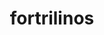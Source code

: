 ---
title: "fortrilinos"
layout: cache
categories: [package, develop]
meta: {"versions": ["2.2.0"], "compilers": ["gcc@=11.1.0", "oneapi@=2023.0.0", "oneapi@=2023.1.0", "oneapi@=2023.2.0"], "oss": ["ubuntu20.04"], "platforms": ["linux"], "targets": ["ppc64le", "x86_64", "x86_64_v3"], "stacks": ["e4s", "e4s-oneapi", "e4s-power", "root"], "num_specs": 61, "num_specs_by_stack": {"root": 61, "e4s-power": 21, "e4s-oneapi": 20, "e4s": 20}}
spec_details: [{"hash": "onnib5kmiyvjlktxu73q37k45jpiomoq", "compiler": "gcc@=11.1.0", "versions": ["2.2.0"], "os": "ubuntu20.04", "platform": "linux", "target": "ppc64le", "variants": ["build_system=cmake", "build_type=Release", "generator=make", "~hl", "~ipo", "+shared"], "stacks": ["root", "e4s-power"], "size": "-", "tarball": "https://binaries.spack.io/develop/build_cache/linux-ubuntu20.04-ppc64le/gcc-11.1.0/fortrilinos-2.2.0/linux-ubuntu20.04-ppc64le-gcc-11.1.0-fortrilinos-2.2.0-onnib5kmiyvjlktxu73q37k45jpiomoq.spack"}, {"hash": "3c3ptk6l7duvf3nsv3zooiefbfsyivrd", "compiler": "gcc@=11.1.0", "versions": ["2.2.0"], "os": "ubuntu20.04", "platform": "linux", "target": "ppc64le", "variants": ["build_system=cmake", "build_type=Release", "generator=make", "~hl", "~ipo", "+shared"], "stacks": ["root", "e4s-power"], "size": "-", "tarball": "https://binaries.spack.io/develop/build_cache/linux-ubuntu20.04-ppc64le/gcc-11.1.0/fortrilinos-2.2.0/linux-ubuntu20.04-ppc64le-gcc-11.1.0-fortrilinos-2.2.0-3c3ptk6l7duvf3nsv3zooiefbfsyivrd.spack"}, {"hash": "otebpxw7tqxhasuwiw4k4r72tg2n2u2z", "compiler": "gcc@=11.1.0", "versions": ["2.2.0"], "os": "ubuntu20.04", "platform": "linux", "target": "ppc64le", "variants": ["build_system=cmake", "build_type=Release", "generator=make", "~hl", "~ipo", "+shared"], "stacks": ["root", "e4s-power"], "size": "-", "tarball": "https://binaries.spack.io/develop/build_cache/linux-ubuntu20.04-ppc64le/gcc-11.1.0/fortrilinos-2.2.0/linux-ubuntu20.04-ppc64le-gcc-11.1.0-fortrilinos-2.2.0-otebpxw7tqxhasuwiw4k4r72tg2n2u2z.spack"}, {"hash": "t6mrze2lc3nutzxed76awgd3a3ei55sj", "compiler": "gcc@=11.1.0", "versions": ["2.2.0"], "os": "ubuntu20.04", "platform": "linux", "target": "ppc64le", "variants": ["build_system=cmake", "build_type=Release", "generator=make", "~hl", "~ipo", "+shared"], "stacks": ["root", "e4s-power"], "size": "-", "tarball": "https://binaries.spack.io/develop/build_cache/linux-ubuntu20.04-ppc64le/gcc-11.1.0/fortrilinos-2.2.0/linux-ubuntu20.04-ppc64le-gcc-11.1.0-fortrilinos-2.2.0-t6mrze2lc3nutzxed76awgd3a3ei55sj.spack"}, {"hash": "znxqx6az3n66dip5borjxmcqdgupdm2w", "compiler": "gcc@=11.1.0", "versions": ["2.2.0"], "os": "ubuntu20.04", "platform": "linux", "target": "ppc64le", "variants": ["build_system=cmake", "build_type=Release", "generator=make", "~hl", "~ipo", "+shared"], "stacks": ["root", "e4s-power"], "size": "-", "tarball": "https://binaries.spack.io/develop/build_cache/linux-ubuntu20.04-ppc64le/gcc-11.1.0/fortrilinos-2.2.0/linux-ubuntu20.04-ppc64le-gcc-11.1.0-fortrilinos-2.2.0-znxqx6az3n66dip5borjxmcqdgupdm2w.spack"}, {"hash": "3dhtv5wppqkmkhljyjzca36fgacq4kl6", "compiler": "gcc@=11.1.0", "versions": ["2.2.0"], "os": "ubuntu20.04", "platform": "linux", "target": "ppc64le", "variants": ["build_system=cmake", "build_type=Release", "generator=make", "~hl", "~ipo", "+shared"], "stacks": ["root", "e4s-power"], "size": "-", "tarball": "https://binaries.spack.io/develop/build_cache/linux-ubuntu20.04-ppc64le/gcc-11.1.0/fortrilinos-2.2.0/linux-ubuntu20.04-ppc64le-gcc-11.1.0-fortrilinos-2.2.0-3dhtv5wppqkmkhljyjzca36fgacq4kl6.spack"}, {"hash": "bnxgzjnw5ea4xqi5sb2sujgwzmhdgmna", "compiler": "gcc@=11.1.0", "versions": ["2.2.0"], "os": "ubuntu20.04", "platform": "linux", "target": "ppc64le", "variants": ["build_system=cmake", "build_type=Release", "generator=make", "~hl", "~ipo", "+shared"], "stacks": ["root", "e4s-power"], "size": "-", "tarball": "https://binaries.spack.io/develop/build_cache/linux-ubuntu20.04-ppc64le/gcc-11.1.0/fortrilinos-2.2.0/linux-ubuntu20.04-ppc64le-gcc-11.1.0-fortrilinos-2.2.0-bnxgzjnw5ea4xqi5sb2sujgwzmhdgmna.spack"}, {"hash": "gxddkjwlrxrr3rhphx7dhz4mflwz4vmh", "compiler": "gcc@=11.1.0", "versions": ["2.2.0"], "os": "ubuntu20.04", "platform": "linux", "target": "ppc64le", "variants": ["build_system=cmake", "build_type=RelWithDebInfo", "generator=make", "+hl", "~ipo", "+shared"], "stacks": ["root", "e4s-power"], "size": "-", "tarball": "https://binaries.spack.io/develop/build_cache/linux-ubuntu20.04-ppc64le/gcc-11.1.0/fortrilinos-2.2.0/linux-ubuntu20.04-ppc64le-gcc-11.1.0-fortrilinos-2.2.0-gxddkjwlrxrr3rhphx7dhz4mflwz4vmh.spack"}, {"hash": "453yx66ubd6fepigafrgxcjdapnweyyh", "compiler": "gcc@=11.1.0", "versions": ["2.2.0"], "os": "ubuntu20.04", "platform": "linux", "target": "ppc64le", "variants": ["build_system=cmake", "build_type=RelWithDebInfo", "generator=make", "+hl", "~ipo", "+shared"], "stacks": ["root", "e4s-power"], "size": "-", "tarball": "https://binaries.spack.io/develop/build_cache/linux-ubuntu20.04-ppc64le/gcc-11.1.0/fortrilinos-2.2.0/linux-ubuntu20.04-ppc64le-gcc-11.1.0-fortrilinos-2.2.0-453yx66ubd6fepigafrgxcjdapnweyyh.spack"}, {"hash": "xew5f44kg4li2jnl26vuxdf4xl6cwk54", "compiler": "gcc@=11.1.0", "versions": ["2.2.0"], "os": "ubuntu20.04", "platform": "linux", "target": "ppc64le", "variants": ["build_system=cmake", "build_type=Release", "generator=make", "~hl", "~ipo", "+shared"], "stacks": ["root", "e4s-power"], "size": "-", "tarball": "https://binaries.spack.io/develop/build_cache/linux-ubuntu20.04-ppc64le/gcc-11.1.0/fortrilinos-2.2.0/linux-ubuntu20.04-ppc64le-gcc-11.1.0-fortrilinos-2.2.0-xew5f44kg4li2jnl26vuxdf4xl6cwk54.spack"}, {"hash": "xujsngbpqnleqbgct4pbwpriaaqfu6jk", "compiler": "gcc@=11.1.0", "versions": ["2.2.0"], "os": "ubuntu20.04", "platform": "linux", "target": "ppc64le", "variants": ["build_system=cmake", "build_type=Release", "generator=make", "~hl", "~ipo", "+shared"], "stacks": ["root", "e4s-power"], "size": "-", "tarball": "https://binaries.spack.io/develop/build_cache/linux-ubuntu20.04-ppc64le/gcc-11.1.0/fortrilinos-2.2.0/linux-ubuntu20.04-ppc64le-gcc-11.1.0-fortrilinos-2.2.0-xujsngbpqnleqbgct4pbwpriaaqfu6jk.spack"}, {"hash": "bp7jg4427wx4hsbfowxk5g5zrmyxcgsm", "compiler": "gcc@=11.1.0", "versions": ["2.2.0"], "os": "ubuntu20.04", "platform": "linux", "target": "ppc64le", "variants": ["build_system=cmake", "build_type=RelWithDebInfo", "generator=make", "~hl", "~ipo", "+shared"], "stacks": ["root", "e4s-power"], "size": "-", "tarball": "https://binaries.spack.io/develop/build_cache/linux-ubuntu20.04-ppc64le/gcc-11.1.0/fortrilinos-2.2.0/linux-ubuntu20.04-ppc64le-gcc-11.1.0-fortrilinos-2.2.0-bp7jg4427wx4hsbfowxk5g5zrmyxcgsm.spack"}, {"hash": "zpl6g5qb7ul6hesckfc2z3rwzcf5buso", "compiler": "gcc@=11.1.0", "versions": ["2.2.0"], "os": "ubuntu20.04", "platform": "linux", "target": "ppc64le", "variants": ["build_system=cmake", "build_type=Release", "generator=make", "~hl", "~ipo", "+shared"], "stacks": ["root", "e4s-power"], "size": "-", "tarball": "https://binaries.spack.io/develop/build_cache/linux-ubuntu20.04-ppc64le/gcc-11.1.0/fortrilinos-2.2.0/linux-ubuntu20.04-ppc64le-gcc-11.1.0-fortrilinos-2.2.0-zpl6g5qb7ul6hesckfc2z3rwzcf5buso.spack"}, {"hash": "5uzulsqqjc3i2xepw4azhcnw7fyp7aoj", "compiler": "gcc@=11.1.0", "versions": ["2.2.0"], "os": "ubuntu20.04", "platform": "linux", "target": "ppc64le", "variants": ["build_system=cmake", "build_type=RelWithDebInfo", "generator=make", "+hl", "~ipo", "+shared"], "stacks": ["root", "e4s-power"], "size": "-", "tarball": "https://binaries.spack.io/develop/build_cache/linux-ubuntu20.04-ppc64le/gcc-11.1.0/fortrilinos-2.2.0/linux-ubuntu20.04-ppc64le-gcc-11.1.0-fortrilinos-2.2.0-5uzulsqqjc3i2xepw4azhcnw7fyp7aoj.spack"}, {"hash": "anse7cwzlag7mesntdjbinz2djmxcfah", "compiler": "gcc@=11.1.0", "versions": ["2.2.0"], "os": "ubuntu20.04", "platform": "linux", "target": "ppc64le", "variants": ["build_system=cmake", "build_type=Release", "generator=make", "~hl", "~ipo", "+shared"], "stacks": ["root", "e4s-power"], "size": "-", "tarball": "https://binaries.spack.io/develop/build_cache/linux-ubuntu20.04-ppc64le/gcc-11.1.0/fortrilinos-2.2.0/linux-ubuntu20.04-ppc64le-gcc-11.1.0-fortrilinos-2.2.0-anse7cwzlag7mesntdjbinz2djmxcfah.spack"}, {"hash": "zit3r66hg5y6hu3fcpole5vrqyr5duwn", "compiler": "gcc@=11.1.0", "versions": ["2.2.0"], "os": "ubuntu20.04", "platform": "linux", "target": "ppc64le", "variants": ["build_system=cmake", "build_type=Release", "generator=make", "~hl", "~ipo", "+shared"], "stacks": ["root", "e4s-power"], "size": "-", "tarball": "https://binaries.spack.io/develop/build_cache/linux-ubuntu20.04-ppc64le/gcc-11.1.0/fortrilinos-2.2.0/linux-ubuntu20.04-ppc64le-gcc-11.1.0-fortrilinos-2.2.0-zit3r66hg5y6hu3fcpole5vrqyr5duwn.spack"}, {"hash": "hproqoabo6k7dowaof4qspkthmlz2vkw", "compiler": "gcc@=11.1.0", "versions": ["2.2.0"], "os": "ubuntu20.04", "platform": "linux", "target": "ppc64le", "variants": ["build_system=cmake", "build_type=Release", "generator=make", "~hl", "~ipo", "+shared"], "stacks": ["root", "e4s-power"], "size": "-", "tarball": "https://binaries.spack.io/develop/build_cache/linux-ubuntu20.04-ppc64le/gcc-11.1.0/fortrilinos-2.2.0/linux-ubuntu20.04-ppc64le-gcc-11.1.0-fortrilinos-2.2.0-hproqoabo6k7dowaof4qspkthmlz2vkw.spack"}, {"hash": "k2oplrjbzzu6klbiqmugn2t3s6nzy7nf", "compiler": "gcc@=11.1.0", "versions": ["2.2.0"], "os": "ubuntu20.04", "platform": "linux", "target": "ppc64le", "variants": ["build_system=cmake", "build_type=Release", "generator=make", "~hl", "~ipo", "+shared"], "stacks": ["root", "e4s-power"], "size": "-", "tarball": "https://binaries.spack.io/develop/build_cache/linux-ubuntu20.04-ppc64le/gcc-11.1.0/fortrilinos-2.2.0/linux-ubuntu20.04-ppc64le-gcc-11.1.0-fortrilinos-2.2.0-k2oplrjbzzu6klbiqmugn2t3s6nzy7nf.spack"}, {"hash": "lizx762idhjxzmg2qwyc5f2ukr6fhnmi", "compiler": "gcc@=11.1.0", "versions": ["2.2.0"], "os": "ubuntu20.04", "platform": "linux", "target": "ppc64le", "variants": ["build_system=cmake", "build_type=Release", "generator=make", "~hl", "~ipo", "+shared"], "stacks": ["root", "e4s-power"], "size": "-", "tarball": "https://binaries.spack.io/develop/build_cache/linux-ubuntu20.04-ppc64le/gcc-11.1.0/fortrilinos-2.2.0/linux-ubuntu20.04-ppc64le-gcc-11.1.0-fortrilinos-2.2.0-lizx762idhjxzmg2qwyc5f2ukr6fhnmi.spack"}, {"hash": "lfrxstt4hu3pz73zbr3h2htmmgfkr3f2", "compiler": "gcc@=11.1.0", "versions": ["2.2.0"], "os": "ubuntu20.04", "platform": "linux", "target": "ppc64le", "variants": ["build_system=cmake", "build_type=Release", "generator=make", "~hl", "~ipo", "+shared"], "stacks": ["root", "e4s-power"], "size": "-", "tarball": "https://binaries.spack.io/develop/build_cache/linux-ubuntu20.04-ppc64le/gcc-11.1.0/fortrilinos-2.2.0/linux-ubuntu20.04-ppc64le-gcc-11.1.0-fortrilinos-2.2.0-lfrxstt4hu3pz73zbr3h2htmmgfkr3f2.spack"}, {"hash": "v3cr4nvnbiyyke2hftcwoqxezowzthif", "compiler": "gcc@=11.1.0", "versions": ["2.2.0"], "os": "ubuntu20.04", "platform": "linux", "target": "ppc64le", "variants": ["build_system=cmake", "build_type=Release", "generator=make", "~hl", "~ipo", "+shared"], "stacks": ["root", "e4s-power"], "size": "-", "tarball": "https://binaries.spack.io/develop/build_cache/linux-ubuntu20.04-ppc64le/gcc-11.1.0/fortrilinos-2.2.0/linux-ubuntu20.04-ppc64le-gcc-11.1.0-fortrilinos-2.2.0-v3cr4nvnbiyyke2hftcwoqxezowzthif.spack"}, {"hash": "2vhrtnodapdggezv2ma7qe4vbgldvja6", "compiler": "oneapi@=2023.0.0", "versions": ["2.2.0"], "os": "ubuntu20.04", "platform": "linux", "target": "x86_64", "variants": ["build_system=cmake", "build_type=RelWithDebInfo", "generator=make", "+hl", "~ipo", "+shared"], "stacks": ["root", "e4s-oneapi"], "size": "-", "tarball": "https://binaries.spack.io/develop/build_cache/linux-ubuntu20.04-x86_64/oneapi-2023.0.0/fortrilinos-2.2.0/linux-ubuntu20.04-x86_64-oneapi-2023.0.0-fortrilinos-2.2.0-2vhrtnodapdggezv2ma7qe4vbgldvja6.spack"}, {"hash": "2vhymowdqbphtejrxpz3y3gzurm3l7oy", "compiler": "oneapi@=2023.0.0", "versions": ["2.2.0"], "os": "ubuntu20.04", "platform": "linux", "target": "x86_64", "variants": ["build_system=cmake", "build_type=RelWithDebInfo", "generator=make", "+hl", "~ipo", "+shared"], "stacks": ["root", "e4s-oneapi"], "size": "-", "tarball": "https://binaries.spack.io/develop/build_cache/linux-ubuntu20.04-x86_64/oneapi-2023.0.0/fortrilinos-2.2.0/linux-ubuntu20.04-x86_64-oneapi-2023.0.0-fortrilinos-2.2.0-2vhymowdqbphtejrxpz3y3gzurm3l7oy.spack"}, {"hash": "ylddshjuimfd2esxf6ai5gr5cmg62lnj", "compiler": "oneapi@=2023.0.0", "versions": ["2.2.0"], "os": "ubuntu20.04", "platform": "linux", "target": "x86_64", "variants": ["build_system=cmake", "build_type=Release", "generator=make", "+hl", "~ipo", "+shared"], "stacks": ["root", "e4s-oneapi"], "size": "-", "tarball": "https://binaries.spack.io/develop/build_cache/linux-ubuntu20.04-x86_64/oneapi-2023.0.0/fortrilinos-2.2.0/linux-ubuntu20.04-x86_64-oneapi-2023.0.0-fortrilinos-2.2.0-ylddshjuimfd2esxf6ai5gr5cmg62lnj.spack"}, {"hash": "h6yenzfzzqkivfz2tdoakcj3nnid3nsa", "compiler": "oneapi@=2023.0.0", "versions": ["2.2.0"], "os": "ubuntu20.04", "platform": "linux", "target": "x86_64", "variants": ["build_system=cmake", "build_type=RelWithDebInfo", "generator=make", "+hl", "~ipo", "+shared"], "stacks": ["root", "e4s-oneapi"], "size": "-", "tarball": "https://binaries.spack.io/develop/build_cache/linux-ubuntu20.04-x86_64/oneapi-2023.0.0/fortrilinos-2.2.0/linux-ubuntu20.04-x86_64-oneapi-2023.0.0-fortrilinos-2.2.0-h6yenzfzzqkivfz2tdoakcj3nnid3nsa.spack"}, {"hash": "4qnkwbiaujz75p4hnbgnctgwdq3bae64", "compiler": "oneapi@=2023.0.0", "versions": ["2.2.0"], "os": "ubuntu20.04", "platform": "linux", "target": "x86_64", "variants": ["build_system=cmake", "build_type=RelWithDebInfo", "generator=make", "+hl", "~ipo", "+shared"], "stacks": ["root", "e4s-oneapi"], "size": "-", "tarball": "https://binaries.spack.io/develop/build_cache/linux-ubuntu20.04-x86_64/oneapi-2023.0.0/fortrilinos-2.2.0/linux-ubuntu20.04-x86_64-oneapi-2023.0.0-fortrilinos-2.2.0-4qnkwbiaujz75p4hnbgnctgwdq3bae64.spack"}, {"hash": "lg5aspbnribhlg2xmrf6f4nhfus2ltbl", "compiler": "oneapi@=2023.1.0", "versions": ["2.2.0"], "os": "ubuntu20.04", "platform": "linux", "target": "x86_64", "variants": ["build_system=cmake", "build_type=Release", "generator=make", "+hl", "~ipo", "+shared"], "stacks": ["root", "e4s-oneapi"], "size": "-", "tarball": "https://binaries.spack.io/develop/build_cache/linux-ubuntu20.04-x86_64/oneapi-2023.1.0/fortrilinos-2.2.0/linux-ubuntu20.04-x86_64-oneapi-2023.1.0-fortrilinos-2.2.0-lg5aspbnribhlg2xmrf6f4nhfus2ltbl.spack"}, {"hash": "kyknw3wdlt4vndb4h3lfunw5tev3h2z4", "compiler": "oneapi@=2023.1.0", "versions": ["2.2.0"], "os": "ubuntu20.04", "platform": "linux", "target": "x86_64", "variants": ["build_system=cmake", "build_type=Release", "generator=make", "+hl", "~ipo", "+shared"], "stacks": ["root", "e4s-oneapi"], "size": "-", "tarball": "https://binaries.spack.io/develop/build_cache/linux-ubuntu20.04-x86_64/oneapi-2023.1.0/fortrilinos-2.2.0/linux-ubuntu20.04-x86_64-oneapi-2023.1.0-fortrilinos-2.2.0-kyknw3wdlt4vndb4h3lfunw5tev3h2z4.spack"}, {"hash": "2od6mrwwzr2fpqbgnc3lhnocryovg7v4", "compiler": "oneapi@=2023.1.0", "versions": ["2.2.0"], "os": "ubuntu20.04", "platform": "linux", "target": "x86_64", "variants": ["build_system=cmake", "build_type=Release", "generator=make", "+hl", "~ipo", "+shared"], "stacks": ["root", "e4s-oneapi"], "size": "-", "tarball": "https://binaries.spack.io/develop/build_cache/linux-ubuntu20.04-x86_64/oneapi-2023.1.0/fortrilinos-2.2.0/linux-ubuntu20.04-x86_64-oneapi-2023.1.0-fortrilinos-2.2.0-2od6mrwwzr2fpqbgnc3lhnocryovg7v4.spack"}, {"hash": "5bfsbc3xsfko4opvoqzmy66melif4qkk", "compiler": "oneapi@=2023.1.0", "versions": ["2.2.0"], "os": "ubuntu20.04", "platform": "linux", "target": "x86_64", "variants": ["build_system=cmake", "build_type=Release", "generator=make", "+hl", "~ipo", "+shared"], "stacks": ["root", "e4s-oneapi"], "size": "-", "tarball": "https://binaries.spack.io/develop/build_cache/linux-ubuntu20.04-x86_64/oneapi-2023.1.0/fortrilinos-2.2.0/linux-ubuntu20.04-x86_64-oneapi-2023.1.0-fortrilinos-2.2.0-5bfsbc3xsfko4opvoqzmy66melif4qkk.spack"}, {"hash": "lpp3kr3m4phgnbwqw3p65d433nehdvjy", "compiler": "oneapi@=2023.1.0", "versions": ["2.2.0"], "os": "ubuntu20.04", "platform": "linux", "target": "x86_64", "variants": ["build_system=cmake", "build_type=Release", "generator=make", "+hl", "~ipo", "+shared"], "stacks": ["root", "e4s-oneapi"], "size": "-", "tarball": "https://binaries.spack.io/develop/build_cache/linux-ubuntu20.04-x86_64/oneapi-2023.1.0/fortrilinos-2.2.0/linux-ubuntu20.04-x86_64-oneapi-2023.1.0-fortrilinos-2.2.0-lpp3kr3m4phgnbwqw3p65d433nehdvjy.spack"}, {"hash": "gpx7mzdck7tvxs6xnqrykwahkhaivc6q", "compiler": "oneapi@=2023.2.0", "versions": ["2.2.0"], "os": "ubuntu20.04", "platform": "linux", "target": "x86_64", "variants": ["build_system=cmake", "build_type=Release", "generator=make", "+hl", "~ipo", "+shared"], "stacks": ["root", "e4s-oneapi"], "size": "-", "tarball": "https://binaries.spack.io/develop/build_cache/linux-ubuntu20.04-x86_64/oneapi-2023.2.0/fortrilinos-2.2.0/linux-ubuntu20.04-x86_64-oneapi-2023.2.0-fortrilinos-2.2.0-gpx7mzdck7tvxs6xnqrykwahkhaivc6q.spack"}, {"hash": "jx5b6ziu3jqa6fqyp6h7yppqzbzivvi3", "compiler": "oneapi@=2023.2.0", "versions": ["2.2.0"], "os": "ubuntu20.04", "platform": "linux", "target": "x86_64", "variants": ["build_system=cmake", "build_type=Release", "generator=make", "+hl", "~ipo", "+shared"], "stacks": ["root", "e4s-oneapi"], "size": "-", "tarball": "https://binaries.spack.io/develop/build_cache/linux-ubuntu20.04-x86_64/oneapi-2023.2.0/fortrilinos-2.2.0/linux-ubuntu20.04-x86_64-oneapi-2023.2.0-fortrilinos-2.2.0-jx5b6ziu3jqa6fqyp6h7yppqzbzivvi3.spack"}, {"hash": "p43azyitrsn5jq6jqzxv4cvysbkty6y4", "compiler": "oneapi@=2023.2.0", "versions": ["2.2.0"], "os": "ubuntu20.04", "platform": "linux", "target": "x86_64", "variants": ["build_system=cmake", "build_type=Release", "generator=make", "+hl", "~ipo", "+shared"], "stacks": ["root", "e4s-oneapi"], "size": "-", "tarball": "https://binaries.spack.io/develop/build_cache/linux-ubuntu20.04-x86_64/oneapi-2023.2.0/fortrilinos-2.2.0/linux-ubuntu20.04-x86_64-oneapi-2023.2.0-fortrilinos-2.2.0-p43azyitrsn5jq6jqzxv4cvysbkty6y4.spack"}, {"hash": "2dkgujspxxpndxjkc7f37ncmcufk6nhq", "compiler": "oneapi@=2023.2.0", "versions": ["2.2.0"], "os": "ubuntu20.04", "platform": "linux", "target": "x86_64", "variants": ["build_system=cmake", "build_type=Release", "generator=make", "+hl", "~ipo", "+shared"], "stacks": ["root", "e4s-oneapi"], "size": "-", "tarball": "https://binaries.spack.io/develop/build_cache/linux-ubuntu20.04-x86_64/oneapi-2023.2.0/fortrilinos-2.2.0/linux-ubuntu20.04-x86_64-oneapi-2023.2.0-fortrilinos-2.2.0-2dkgujspxxpndxjkc7f37ncmcufk6nhq.spack"}, {"hash": "fxefarzcdumff2z5nbapkawgwowohbxa", "compiler": "oneapi@=2023.2.0", "versions": ["2.2.0"], "os": "ubuntu20.04", "platform": "linux", "target": "x86_64", "variants": ["build_system=cmake", "build_type=Release", "generator=make", "+hl", "~ipo", "+shared"], "stacks": ["root", "e4s-oneapi"], "size": "-", "tarball": "https://binaries.spack.io/develop/build_cache/linux-ubuntu20.04-x86_64/oneapi-2023.2.0/fortrilinos-2.2.0/linux-ubuntu20.04-x86_64-oneapi-2023.2.0-fortrilinos-2.2.0-fxefarzcdumff2z5nbapkawgwowohbxa.spack"}, {"hash": "b3u4tnsrc3ceho66k74xisve4tbmkq6x", "compiler": "oneapi@=2023.2.0", "versions": ["2.2.0"], "os": "ubuntu20.04", "platform": "linux", "target": "x86_64", "variants": ["build_system=cmake", "build_type=Release", "generator=make", "+hl", "~ipo", "+shared"], "stacks": ["root", "e4s-oneapi"], "size": "-", "tarball": "https://binaries.spack.io/develop/build_cache/linux-ubuntu20.04-x86_64/oneapi-2023.2.0/fortrilinos-2.2.0/linux-ubuntu20.04-x86_64-oneapi-2023.2.0-fortrilinos-2.2.0-b3u4tnsrc3ceho66k74xisve4tbmkq6x.spack"}, {"hash": "kktbtg3h6gc43bdd2ff2jqkzej6dxa47", "compiler": "oneapi@=2023.2.0", "versions": ["2.2.0"], "os": "ubuntu20.04", "platform": "linux", "target": "x86_64", "variants": ["build_system=cmake", "build_type=Release", "generator=make", "+hl", "~ipo", "+shared"], "stacks": ["root", "e4s-oneapi"], "size": "-", "tarball": "https://binaries.spack.io/develop/build_cache/linux-ubuntu20.04-x86_64/oneapi-2023.2.0/fortrilinos-2.2.0/linux-ubuntu20.04-x86_64-oneapi-2023.2.0-fortrilinos-2.2.0-kktbtg3h6gc43bdd2ff2jqkzej6dxa47.spack"}, {"hash": "embd3ols3hafjr6olipyxmjdxpcuindy", "compiler": "oneapi@=2023.2.0", "versions": ["2.2.0"], "os": "ubuntu20.04", "platform": "linux", "target": "x86_64", "variants": ["build_system=cmake", "build_type=Release", "generator=make", "+hl", "~ipo", "+shared"], "stacks": ["root", "e4s-oneapi"], "size": "-", "tarball": "https://binaries.spack.io/develop/build_cache/linux-ubuntu20.04-x86_64/oneapi-2023.2.0/fortrilinos-2.2.0/linux-ubuntu20.04-x86_64-oneapi-2023.2.0-fortrilinos-2.2.0-embd3ols3hafjr6olipyxmjdxpcuindy.spack"}, {"hash": "jewfj4zdmmprsgic6d3bevoj7sxhyfc3", "compiler": "oneapi@=2023.2.0", "versions": ["2.2.0"], "os": "ubuntu20.04", "platform": "linux", "target": "x86_64", "variants": ["build_system=cmake", "build_type=Release", "generator=make", "+hl", "~ipo", "+shared"], "stacks": ["root", "e4s-oneapi"], "size": "-", "tarball": "https://binaries.spack.io/develop/build_cache/linux-ubuntu20.04-x86_64/oneapi-2023.2.0/fortrilinos-2.2.0/linux-ubuntu20.04-x86_64-oneapi-2023.2.0-fortrilinos-2.2.0-jewfj4zdmmprsgic6d3bevoj7sxhyfc3.spack"}, {"hash": "ylcgmuvbdgd7yg5wmgi2ighq56bem7dl", "compiler": "oneapi@=2023.2.0", "versions": ["2.2.0"], "os": "ubuntu20.04", "platform": "linux", "target": "x86_64", "variants": ["build_system=cmake", "build_type=Release", "generator=make", "+hl", "~ipo", "+shared"], "stacks": ["root", "e4s-oneapi"], "size": "-", "tarball": "https://binaries.spack.io/develop/build_cache/linux-ubuntu20.04-x86_64/oneapi-2023.2.0/fortrilinos-2.2.0/linux-ubuntu20.04-x86_64-oneapi-2023.2.0-fortrilinos-2.2.0-ylcgmuvbdgd7yg5wmgi2ighq56bem7dl.spack"}, {"hash": "v3phqknmqpebm77kokqefcicqhs5hvfo", "compiler": "gcc@=11.1.0", "versions": ["2.2.0"], "os": "ubuntu20.04", "platform": "linux", "target": "x86_64_v3", "variants": ["build_system=cmake", "build_type=Release", "generator=make", "~hl", "~ipo", "+shared"], "stacks": ["e4s", "root"], "size": "-", "tarball": "https://binaries.spack.io/develop/build_cache/linux-ubuntu20.04-x86_64_v3/gcc-11.1.0/fortrilinos-2.2.0/linux-ubuntu20.04-x86_64_v3-gcc-11.1.0-fortrilinos-2.2.0-v3phqknmqpebm77kokqefcicqhs5hvfo.spack"}, {"hash": "bs7i43qxafowykvwcv35vfxwpcpjtkq3", "compiler": "gcc@=11.1.0", "versions": ["2.2.0"], "os": "ubuntu20.04", "platform": "linux", "target": "x86_64_v3", "variants": ["build_system=cmake", "build_type=Release", "generator=make", "~hl", "~ipo", "+shared"], "stacks": ["e4s", "root"], "size": "-", "tarball": "https://binaries.spack.io/develop/build_cache/linux-ubuntu20.04-x86_64_v3/gcc-11.1.0/fortrilinos-2.2.0/linux-ubuntu20.04-x86_64_v3-gcc-11.1.0-fortrilinos-2.2.0-bs7i43qxafowykvwcv35vfxwpcpjtkq3.spack"}, {"hash": "2kq6besybu5pckulkoarngxgtqhkivos", "compiler": "gcc@=11.1.0", "versions": ["2.2.0"], "os": "ubuntu20.04", "platform": "linux", "target": "x86_64_v3", "variants": ["build_system=cmake", "build_type=Release", "generator=make", "~hl", "~ipo", "+shared"], "stacks": ["e4s", "root"], "size": "-", "tarball": "https://binaries.spack.io/develop/build_cache/linux-ubuntu20.04-x86_64_v3/gcc-11.1.0/fortrilinos-2.2.0/linux-ubuntu20.04-x86_64_v3-gcc-11.1.0-fortrilinos-2.2.0-2kq6besybu5pckulkoarngxgtqhkivos.spack"}, {"hash": "7y6fh32ljj4lisfgycd42cyic7fp4mgw", "compiler": "gcc@=11.1.0", "versions": ["2.2.0"], "os": "ubuntu20.04", "platform": "linux", "target": "x86_64_v3", "variants": ["build_system=cmake", "build_type=Release", "generator=make", "~hl", "~ipo", "+shared"], "stacks": ["e4s", "root"], "size": "-", "tarball": "https://binaries.spack.io/develop/build_cache/linux-ubuntu20.04-x86_64_v3/gcc-11.1.0/fortrilinos-2.2.0/linux-ubuntu20.04-x86_64_v3-gcc-11.1.0-fortrilinos-2.2.0-7y6fh32ljj4lisfgycd42cyic7fp4mgw.spack"}, {"hash": "fdw6yj7ipiechmzvwyp4ykcplaaqikl3", "compiler": "gcc@=11.1.0", "versions": ["2.2.0"], "os": "ubuntu20.04", "platform": "linux", "target": "x86_64_v3", "variants": ["build_system=cmake", "build_type=RelWithDebInfo", "generator=make", "+hl", "~ipo", "+shared"], "stacks": ["e4s", "root"], "size": "-", "tarball": "https://binaries.spack.io/develop/build_cache/linux-ubuntu20.04-x86_64_v3/gcc-11.1.0/fortrilinos-2.2.0/linux-ubuntu20.04-x86_64_v3-gcc-11.1.0-fortrilinos-2.2.0-fdw6yj7ipiechmzvwyp4ykcplaaqikl3.spack"}, {"hash": "q2g3ou55tbjpupmylfgdir3kc3giacgb", "compiler": "gcc@=11.1.0", "versions": ["2.2.0"], "os": "ubuntu20.04", "platform": "linux", "target": "x86_64_v3", "variants": ["build_system=cmake", "build_type=Release", "generator=make", "~hl", "~ipo", "+shared"], "stacks": ["e4s", "root"], "size": "-", "tarball": "https://binaries.spack.io/develop/build_cache/linux-ubuntu20.04-x86_64_v3/gcc-11.1.0/fortrilinos-2.2.0/linux-ubuntu20.04-x86_64_v3-gcc-11.1.0-fortrilinos-2.2.0-q2g3ou55tbjpupmylfgdir3kc3giacgb.spack"}, {"hash": "f5rmer474ao5674xupvmorbobhaoqeqb", "compiler": "gcc@=11.1.0", "versions": ["2.2.0"], "os": "ubuntu20.04", "platform": "linux", "target": "x86_64_v3", "variants": ["build_system=cmake", "build_type=Release", "generator=make", "~hl", "~ipo", "+shared"], "stacks": ["e4s", "root"], "size": "-", "tarball": "https://binaries.spack.io/develop/build_cache/linux-ubuntu20.04-x86_64_v3/gcc-11.1.0/fortrilinos-2.2.0/linux-ubuntu20.04-x86_64_v3-gcc-11.1.0-fortrilinos-2.2.0-f5rmer474ao5674xupvmorbobhaoqeqb.spack"}, {"hash": "h3visalfv226cpzgbaba5m434syreuyp", "compiler": "gcc@=11.1.0", "versions": ["2.2.0"], "os": "ubuntu20.04", "platform": "linux", "target": "x86_64_v3", "variants": ["build_system=cmake", "build_type=RelWithDebInfo", "generator=make", "+hl", "~ipo", "+shared"], "stacks": ["e4s", "root"], "size": "-", "tarball": "https://binaries.spack.io/develop/build_cache/linux-ubuntu20.04-x86_64_v3/gcc-11.1.0/fortrilinos-2.2.0/linux-ubuntu20.04-x86_64_v3-gcc-11.1.0-fortrilinos-2.2.0-h3visalfv226cpzgbaba5m434syreuyp.spack"}, {"hash": "lkc5ak7vx3nwndcg6klum7a7uc4w3q67", "compiler": "gcc@=11.1.0", "versions": ["2.2.0"], "os": "ubuntu20.04", "platform": "linux", "target": "x86_64_v3", "variants": ["build_system=cmake", "build_type=Release", "generator=make", "~hl", "~ipo", "+shared"], "stacks": ["e4s", "root"], "size": "-", "tarball": "https://binaries.spack.io/develop/build_cache/linux-ubuntu20.04-x86_64_v3/gcc-11.1.0/fortrilinos-2.2.0/linux-ubuntu20.04-x86_64_v3-gcc-11.1.0-fortrilinos-2.2.0-lkc5ak7vx3nwndcg6klum7a7uc4w3q67.spack"}, {"hash": "g4ehz7yph57npb4cxb5xwe6a52u62hdd", "compiler": "gcc@=11.1.0", "versions": ["2.2.0"], "os": "ubuntu20.04", "platform": "linux", "target": "x86_64_v3", "variants": ["build_system=cmake", "build_type=RelWithDebInfo", "generator=make", "+hl", "~ipo", "+shared"], "stacks": ["e4s", "root"], "size": "-", "tarball": "https://binaries.spack.io/develop/build_cache/linux-ubuntu20.04-x86_64_v3/gcc-11.1.0/fortrilinos-2.2.0/linux-ubuntu20.04-x86_64_v3-gcc-11.1.0-fortrilinos-2.2.0-g4ehz7yph57npb4cxb5xwe6a52u62hdd.spack"}, {"hash": "m6zwbnvzn73stmjsirvkcjy4pqncueu5", "compiler": "gcc@=11.1.0", "versions": ["2.2.0"], "os": "ubuntu20.04", "platform": "linux", "target": "x86_64_v3", "variants": ["build_system=cmake", "build_type=Release", "generator=make", "~hl", "~ipo", "+shared"], "stacks": ["e4s", "root"], "size": "-", "tarball": "https://binaries.spack.io/develop/build_cache/linux-ubuntu20.04-x86_64_v3/gcc-11.1.0/fortrilinos-2.2.0/linux-ubuntu20.04-x86_64_v3-gcc-11.1.0-fortrilinos-2.2.0-m6zwbnvzn73stmjsirvkcjy4pqncueu5.spack"}, {"hash": "63woun2drrbym3ogf2z2nparheqe6rna", "compiler": "gcc@=11.1.0", "versions": ["2.2.0"], "os": "ubuntu20.04", "platform": "linux", "target": "x86_64_v3", "variants": ["build_system=cmake", "build_type=Release", "generator=make", "~hl", "~ipo", "+shared"], "stacks": ["e4s", "root"], "size": "-", "tarball": "https://binaries.spack.io/develop/build_cache/linux-ubuntu20.04-x86_64_v3/gcc-11.1.0/fortrilinos-2.2.0/linux-ubuntu20.04-x86_64_v3-gcc-11.1.0-fortrilinos-2.2.0-63woun2drrbym3ogf2z2nparheqe6rna.spack"}, {"hash": "q54vuuinvvczyb36rhouj3eqo4wvtlls", "compiler": "gcc@=11.1.0", "versions": ["2.2.0"], "os": "ubuntu20.04", "platform": "linux", "target": "x86_64_v3", "variants": ["build_system=cmake", "build_type=Release", "generator=make", "~hl", "~ipo", "+shared"], "stacks": ["e4s", "root"], "size": "-", "tarball": "https://binaries.spack.io/develop/build_cache/linux-ubuntu20.04-x86_64_v3/gcc-11.1.0/fortrilinos-2.2.0/linux-ubuntu20.04-x86_64_v3-gcc-11.1.0-fortrilinos-2.2.0-q54vuuinvvczyb36rhouj3eqo4wvtlls.spack"}, {"hash": "weg2oiln76lklhkch6as6xuovfs5jzbe", "compiler": "gcc@=11.1.0", "versions": ["2.2.0"], "os": "ubuntu20.04", "platform": "linux", "target": "x86_64_v3", "variants": ["build_system=cmake", "build_type=Release", "generator=make", "~hl", "~ipo", "+shared"], "stacks": ["e4s", "root"], "size": "-", "tarball": "https://binaries.spack.io/develop/build_cache/linux-ubuntu20.04-x86_64_v3/gcc-11.1.0/fortrilinos-2.2.0/linux-ubuntu20.04-x86_64_v3-gcc-11.1.0-fortrilinos-2.2.0-weg2oiln76lklhkch6as6xuovfs5jzbe.spack"}, {"hash": "nylfzr5yaekzqymvyypfsbfed73a3tnl", "compiler": "gcc@=11.1.0", "versions": ["2.2.0"], "os": "ubuntu20.04", "platform": "linux", "target": "x86_64_v3", "variants": ["build_system=cmake", "build_type=Release", "generator=make", "~hl", "~ipo", "+shared"], "stacks": ["e4s", "root"], "size": "-", "tarball": "https://binaries.spack.io/develop/build_cache/linux-ubuntu20.04-x86_64_v3/gcc-11.1.0/fortrilinos-2.2.0/linux-ubuntu20.04-x86_64_v3-gcc-11.1.0-fortrilinos-2.2.0-nylfzr5yaekzqymvyypfsbfed73a3tnl.spack"}, {"hash": "vpndab2cvifyrmcnufm5dvtidj7i7li5", "compiler": "gcc@=11.1.0", "versions": ["2.2.0"], "os": "ubuntu20.04", "platform": "linux", "target": "x86_64_v3", "variants": ["build_system=cmake", "build_type=RelWithDebInfo", "generator=make", "~hl", "~ipo", "+shared"], "stacks": ["e4s", "root"], "size": "-", "tarball": "https://binaries.spack.io/develop/build_cache/linux-ubuntu20.04-x86_64_v3/gcc-11.1.0/fortrilinos-2.2.0/linux-ubuntu20.04-x86_64_v3-gcc-11.1.0-fortrilinos-2.2.0-vpndab2cvifyrmcnufm5dvtidj7i7li5.spack"}, {"hash": "sxao5s2sr524ygnuirspdls7u4rfgqs4", "compiler": "gcc@=11.1.0", "versions": ["2.2.0"], "os": "ubuntu20.04", "platform": "linux", "target": "x86_64_v3", "variants": ["build_system=cmake", "build_type=Release", "generator=make", "~hl", "~ipo", "+shared"], "stacks": ["e4s", "root"], "size": "-", "tarball": "https://binaries.spack.io/develop/build_cache/linux-ubuntu20.04-x86_64_v3/gcc-11.1.0/fortrilinos-2.2.0/linux-ubuntu20.04-x86_64_v3-gcc-11.1.0-fortrilinos-2.2.0-sxao5s2sr524ygnuirspdls7u4rfgqs4.spack"}, {"hash": "rng72letf4a3r2aeklmow2b5cvvkfosf", "compiler": "gcc@=11.1.0", "versions": ["2.2.0"], "os": "ubuntu20.04", "platform": "linux", "target": "x86_64_v3", "variants": ["build_system=cmake", "build_type=Release", "generator=make", "~hl", "~ipo", "+shared"], "stacks": ["e4s", "root"], "size": "-", "tarball": "https://binaries.spack.io/develop/build_cache/linux-ubuntu20.04-x86_64_v3/gcc-11.1.0/fortrilinos-2.2.0/linux-ubuntu20.04-x86_64_v3-gcc-11.1.0-fortrilinos-2.2.0-rng72letf4a3r2aeklmow2b5cvvkfosf.spack"}, {"hash": "ydey7yyqh7sg7sx6hyhrwzaxborcirzt", "compiler": "gcc@=11.1.0", "versions": ["2.2.0"], "os": "ubuntu20.04", "platform": "linux", "target": "x86_64_v3", "variants": ["build_system=cmake", "build_type=Release", "generator=make", "~hl", "~ipo", "+shared"], "stacks": ["e4s", "root"], "size": "-", "tarball": "https://binaries.spack.io/develop/build_cache/linux-ubuntu20.04-x86_64_v3/gcc-11.1.0/fortrilinos-2.2.0/linux-ubuntu20.04-x86_64_v3-gcc-11.1.0-fortrilinos-2.2.0-ydey7yyqh7sg7sx6hyhrwzaxborcirzt.spack"}, {"hash": "jhhclekd5kjb52cs264qxme5rdwexvw7", "compiler": "gcc@=11.1.0", "versions": ["2.2.0"], "os": "ubuntu20.04", "platform": "linux", "target": "x86_64_v3", "variants": ["build_system=cmake", "build_type=Release", "generator=make", "~hl", "~ipo", "+shared"], "stacks": ["e4s", "root"], "size": "-", "tarball": "https://binaries.spack.io/develop/build_cache/linux-ubuntu20.04-x86_64_v3/gcc-11.1.0/fortrilinos-2.2.0/linux-ubuntu20.04-x86_64_v3-gcc-11.1.0-fortrilinos-2.2.0-jhhclekd5kjb52cs264qxme5rdwexvw7.spack"}]
---